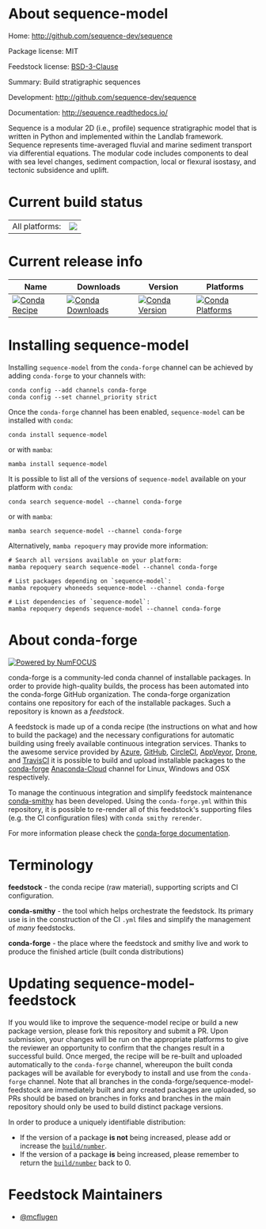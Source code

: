 About sequence-model
====================

Home: http://github.com/sequence-dev/sequence

Package license: MIT

Feedstock license: [BSD-3-Clause](https://github.com/conda-forge/sequence-model-feedstock/blob/master/LICENSE.txt)

Summary: Build stratigraphic sequences

Development: http://github.com/sequence-dev/sequence

Documentation: http://sequence.readthedocs.io/

Sequence is a modular 2D (i.e., profile) sequence stratigraphic
model that is written in Python and implemented within the
Landlab framework. Sequence represents time-averaged fluvial
and marine sediment transport via differential equations. The
modular code includes components to deal with sea level changes,
sediment compaction, local or flexural isostasy, and tectonic
subsidence and uplift.


Current build status
====================


<table><tr><td>All platforms:</td>
    <td>
      <a href="https://dev.azure.com/conda-forge/feedstock-builds/_build/latest?definitionId=13273&branchName=master">
        <img src="https://dev.azure.com/conda-forge/feedstock-builds/_apis/build/status/sequence-model-feedstock?branchName=master">
      </a>
    </td>
  </tr>
</table>

Current release info
====================

| Name | Downloads | Version | Platforms |
| --- | --- | --- | --- |
| [![Conda Recipe](https://img.shields.io/badge/recipe-sequence--model-green.svg)](https://anaconda.org/conda-forge/sequence-model) | [![Conda Downloads](https://img.shields.io/conda/dn/conda-forge/sequence-model.svg)](https://anaconda.org/conda-forge/sequence-model) | [![Conda Version](https://img.shields.io/conda/vn/conda-forge/sequence-model.svg)](https://anaconda.org/conda-forge/sequence-model) | [![Conda Platforms](https://img.shields.io/conda/pn/conda-forge/sequence-model.svg)](https://anaconda.org/conda-forge/sequence-model) |

Installing sequence-model
=========================

Installing `sequence-model` from the `conda-forge` channel can be achieved by adding `conda-forge` to your channels with:

```
conda config --add channels conda-forge
conda config --set channel_priority strict
```

Once the `conda-forge` channel has been enabled, `sequence-model` can be installed with `conda`:

```
conda install sequence-model
```

or with `mamba`:

```
mamba install sequence-model
```

It is possible to list all of the versions of `sequence-model` available on your platform with `conda`:

```
conda search sequence-model --channel conda-forge
```

or with `mamba`:

```
mamba search sequence-model --channel conda-forge
```

Alternatively, `mamba repoquery` may provide more information:

```
# Search all versions available on your platform:
mamba repoquery search sequence-model --channel conda-forge

# List packages depending on `sequence-model`:
mamba repoquery whoneeds sequence-model --channel conda-forge

# List dependencies of `sequence-model`:
mamba repoquery depends sequence-model --channel conda-forge
```


About conda-forge
=================

[![Powered by
NumFOCUS](https://img.shields.io/badge/powered%20by-NumFOCUS-orange.svg?style=flat&colorA=E1523D&colorB=007D8A)](https://numfocus.org)

conda-forge is a community-led conda channel of installable packages.
In order to provide high-quality builds, the process has been automated into the
conda-forge GitHub organization. The conda-forge organization contains one repository
for each of the installable packages. Such a repository is known as a *feedstock*.

A feedstock is made up of a conda recipe (the instructions on what and how to build
the package) and the necessary configurations for automatic building using freely
available continuous integration services. Thanks to the awesome service provided by
[Azure](https://azure.microsoft.com/en-us/services/devops/), [GitHub](https://github.com/),
[CircleCI](https://circleci.com/), [AppVeyor](https://www.appveyor.com/),
[Drone](https://cloud.drone.io/welcome), and [TravisCI](https://travis-ci.com/)
it is possible to build and upload installable packages to the
[conda-forge](https://anaconda.org/conda-forge) [Anaconda-Cloud](https://anaconda.org/)
channel for Linux, Windows and OSX respectively.

To manage the continuous integration and simplify feedstock maintenance
[conda-smithy](https://github.com/conda-forge/conda-smithy) has been developed.
Using the ``conda-forge.yml`` within this repository, it is possible to re-render all of
this feedstock's supporting files (e.g. the CI configuration files) with ``conda smithy rerender``.

For more information please check the [conda-forge documentation](https://conda-forge.org/docs/).

Terminology
===========

**feedstock** - the conda recipe (raw material), supporting scripts and CI configuration.

**conda-smithy** - the tool which helps orchestrate the feedstock.
                   Its primary use is in the construction of the CI ``.yml`` files
                   and simplify the management of *many* feedstocks.

**conda-forge** - the place where the feedstock and smithy live and work to
                  produce the finished article (built conda distributions)


Updating sequence-model-feedstock
=================================

If you would like to improve the sequence-model recipe or build a new
package version, please fork this repository and submit a PR. Upon submission,
your changes will be run on the appropriate platforms to give the reviewer an
opportunity to confirm that the changes result in a successful build. Once
merged, the recipe will be re-built and uploaded automatically to the
`conda-forge` channel, whereupon the built conda packages will be available for
everybody to install and use from the `conda-forge` channel.
Note that all branches in the conda-forge/sequence-model-feedstock are
immediately built and any created packages are uploaded, so PRs should be based
on branches in forks and branches in the main repository should only be used to
build distinct package versions.

In order to produce a uniquely identifiable distribution:
 * If the version of a package **is not** being increased, please add or increase
   the [``build/number``](https://docs.conda.io/projects/conda-build/en/latest/resources/define-metadata.html#build-number-and-string).
 * If the version of a package **is** being increased, please remember to return
   the [``build/number``](https://docs.conda.io/projects/conda-build/en/latest/resources/define-metadata.html#build-number-and-string)
   back to 0.

Feedstock Maintainers
=====================

* [@mcflugen](https://github.com/mcflugen/)

